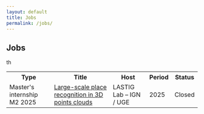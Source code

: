 ```yaml
---
layout: default
title: Jobs
permalink: /jobs/
---
```

<h2> Jobs</h2>

<table width="80%">
<tr>
    <th>Type</th>
    <th>Title</th>
    <th>Host</th>
    <th>Period</th>
    <th>Status</th>th
</tr>
<tr>
	<td>Master's internship M2 2025</td>
	<td><a href="docs/sujet_stage_2025-Loc3D-ext-EN.pdf" target=new>Large-scale place recognition in 3D points clouds</a></td>
	<td>LASTIG Lab – IGN / UGE</td>
	<td>2025</td>
	<td>Closed</td>
</tr>
<table>
